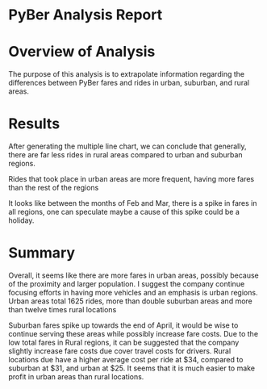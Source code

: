 # PyBer Analysis Report





# Overview of Analysis
The purpose of this analysis is to extrapolate information regarding the differences between PyBer fares and rides in urban, suburban, and rural areas.

# Results

After generating the multiple line chart, we can conclude that generally, there are far less rides in rural areas compared to urban and suburban regions.

Rides that took place in urban areas are more frequent, having more fares than the rest of the regions 

It looks like between the months of Feb and Mar, there is a spike in fares in all regions, one can speculate maybe a cause of this spike could be a holiday. 


# Summary
Overall, it seems like there are more fares in urban areas, possibly because of the proximity and larger population. I suggest the company continue focusing efforts in having more vehicles and an emphasis is urban regions. Urban areas total 1625 rides, more than double suburban areas and more than twelve times rural locations 

Suburban fares spike up towards the end of April, it would be wise to continue serving these areas while possibly increase fare costs.
Due to the low total  fares in Rural regions, it can be suggested that the company slightly increase fare costs due cover travel costs for drivers. Rural locations due have a higher average cost per ride at $34, compared to suburban at $31, and urban at $25.  It seems that it is much easier to make profit in urban areas than rural locations. 

